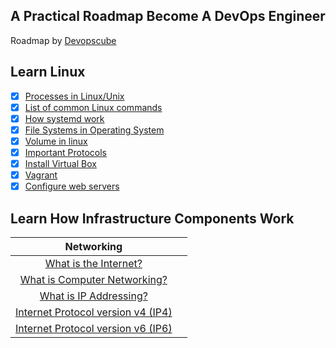 ## A Practical Roadmap Become A DevOps Engineer 
Roadmap by [Devopscube](https://www.devopscube.com/)

## Learn Linux

- [x] [Processes in Linux/Unix](https://www.geeksforgeeks.org/processes-in-linuxunix/) 
- [x] [List of common Linux commands](learn-linux/command-line-linux.md) 
- [x] [How systemd work](learn-linux/systemd-works.md) 
- [x] [File Systems in Operating System](https://www.geeksforgeeks.org/file-systems-in-operating-system/) 
- [x] [Volume in linux](learn-linux/volume-in-linux.md) 
- [x] [Important Protocols](learn-linux/protocols.md) 
- [x] [Install Virtual Box](learn-linux/virtual-box.md) 
- [x] [Vagrant](learn-linux/vagrant.md) 
- [x] [Configure web servers](learn-linux/nginx.md) 

## Learn How Infrastructure Components Work
| Networking |  |
|    :---:   | :---: |
| [What is the Internet?](https://www.geeksforgeeks.org/types-of-internet-connection/) |  |
| [What is Computer Networking?](https://www.geeksforgeeks.org/what-is-computer-networking/?ref=next_article) |  |
| [What is IP Addressing?](https://www.geeksforgeeks.org/what-is-an-ip-address/) |  |
| [Internet Protocol version v4  (IP4)](https://www.geeksforgeeks.org/what-is-ipv4/) |  |
| [Internet Protocol version v6  (IP6)](https://www.geeksforgeeks.org/what-is-ipv6/) |  |

